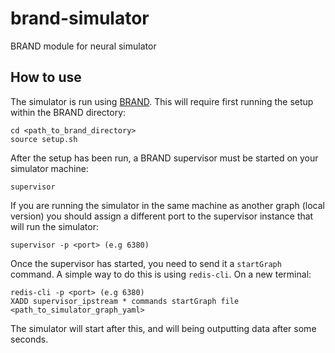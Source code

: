 # brand-simulator
BRAND module for neural simulator

## How to use

The simulator is run using [BRAND](https://github.com/snel-repo/realtime_rig_dev/tree/dev). This will require first running the setup within the BRAND directory:
```
cd <path_to_brand_directory>
source setup.sh
```
After the setup has been run, a BRAND supervisor must be started on your simulator machine:
```
supervisor
```
If you are running the simulator in the same machine as another graph (local version) you should assign a different port to the supervisor instance that will run the simulator:
```
supervisor -p <port> (e.g 6380)
```

Once the supervisor has started, you need to send it a `startGraph` command. A simple way to do this is using `redis-cli`. On a new terminal:
```
redis-cli -p <port> (e.g 6380)
XADD supervisor_ipstream * commands startGraph file <path_to_simulator_graph_yaml>
```

The simulator will start after this, and will being outputting data after some seconds.
